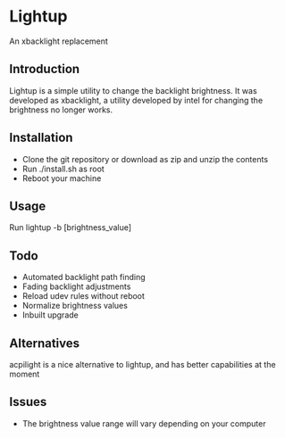# Lightup  
An xbacklight replacement

## Introduction
Lightup is a simple utility to change the backlight brightness. It was developed
as xbacklight, a utility developed by intel for changing the brightness no
longer works.

## Installation
- Clone the git repository or download as zip and unzip the contents
- Run ./install.sh as root
- Reboot your machine

## Usage
Run lightup -b [brightness_value]

## Todo
- Automated backlight path finding
- Fading backlight adjustments
- Reload udev rules without reboot
- Normalize brightness values
- Inbuilt upgrade

## Alternatives
acpilight is a nice alternative to lightup, and has better capabilities at 
the moment

## Issues
- The brightness value range will vary depending on your computer

